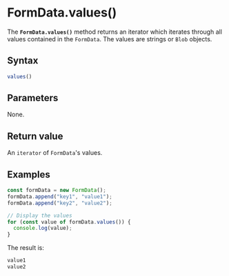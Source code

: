 # FormData.values()

The **`FormData.values()`** method returns an iterator which iterates through all values contained in the `FormData`. The values are strings or `Blob` objects.

## Syntax

```jsx
values()
```

## Parameters

None.

## Return value

An `iterator` of `FormData`'s values.

## Examples

```jsx
const formData = new FormData();
formData.append("key1", "value1");
formData.append("key2", "value2");

// Display the values
for (const value of formData.values()) {
  console.log(value);
}
```

The result is:

```jsx
value1
value2
```